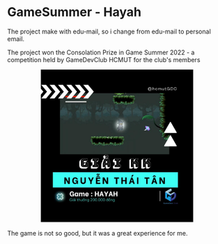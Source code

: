 # GameSummer - Hayah

The project make with edu-mail, so i change from edu-mail to personal email.

The project won the Consolation Prize in Game Summer 2022 - a competition held by GameDevClub HCMUT for the club's members

<p align="center">
  <img src="https://github.com/thaitanhaha/GameSummer-Hayah/blob/main/prize.jpg" width="350">
</p>

The game is not so good, but it was a great experience for me.
